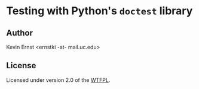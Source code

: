 # Testing with Python's `doctest` library

## Author

Kevin Ernst \<ernstki -at- mail.uc.edu\>

## License

Licensed under version 2.0 of the [WTFPL][].


[wtfpl]: http://www.wtfpl.net/about/
